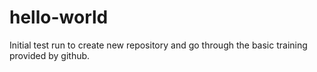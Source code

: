 # hello-world
Initial test run to create new repository and go through the basic training provided by github.
